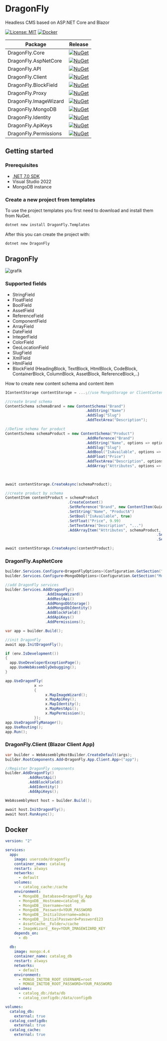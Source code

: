 # DragonFly
Headless CMS based on ASP.NET Core and Blazor

[![License: MIT](https://img.shields.io/badge/License-MIT-yellow.svg)](https://opensource.org/licenses/MIT)
[![Docker](https://img.shields.io/docker/pulls/usercode/dragonfly)](https://hub.docker.com/r/usercode/dragonfly)

| Package                     | Release | 
|-----------------------------|-----------------|
| DragonFly.Core              | [![NuGet](https://img.shields.io/nuget/vpre/DragonFly.Core.svg)](https://www.nuget.org/packages/DragonFly.Core/) |
| DragonFly.AspNetCore        | [![NuGet](https://img.shields.io/nuget/vpre/DragonFly.AspNetCore.svg)](https://www.nuget.org/packages/DragonFly.AspNetCore/) |
| DragonFly.API               | [![NuGet](https://img.shields.io/nuget/vpre/DragonFly.API.svg)](https://www.nuget.org/packages/DragonFly.API/) |
| DragonFly.Client            | [![NuGet](https://img.shields.io/nuget/vpre/DragonFly.Client.svg)](https://www.nuget.org/packages/DragonFly.Client/) |
| DragonFly.BlockField        | [![NuGet](https://img.shields.io/nuget/vpre/DragonFly.BlockField.svg)](https://www.nuget.org/packages/DragonFly.BlockField/) |
| DragonFly.Proxy             | [![NuGet](https://img.shields.io/nuget/vpre/DragonFly.Proxy.svg)](https://www.nuget.org/packages/DragonFly.Proxy/) |
| DragonFly.ImageWizard       | [![NuGet](https://img.shields.io/nuget/vpre/DragonFly.ImageWizard.svg)](https://www.nuget.org/packages/DragonFly.ImageWizard/) |
| DragonFly.MongoDB           | [![NuGet](https://img.shields.io/nuget/vpre/DragonFly.MongoDB.svg)](https://www.nuget.org/packages/DragonFly.MongoDB/) |
| DragonFly.Identity       | [![NuGet](https://img.shields.io/nuget/vpre/DragonFly.Identity.svg)](https://www.nuget.org/packages/DragonFly.Identity/) |
| DragonFly.ApiKeys       | [![NuGet](https://img.shields.io/nuget/vpre/DragonFly.ApiKeys.svg)](https://www.nuget.org/packages/DragonFly.ApiKeys/) |
| DragonFly.Permissions       | [![NuGet](https://img.shields.io/nuget/vpre/DragonFly.Permissions.svg)](https://www.nuget.org/packages/DragonFly.Permissions/) |

## Getting started

### Prerequisites

* [.NET 7.0 SDK](https://dotnet.microsoft.com/download/dotnet/7.0)
* Visual Studio 2022
* MongoDB instance

### Create a new project from templates

To use the project templates you first need to download and install them from NuGet. 

~~~ bash
dotnet new install DragonFly.Templates
~~~

After this you can create the project with:

~~~ bash
dotnet new DragonFly
~~~


## DragonFly

![grafik](https://user-images.githubusercontent.com/2958488/208325922-9e55b4d0-9e08-4e0a-96c1-855fe1361584.png)

### Supported fields
- StringField
- FloatField
- BoolField
- AssetField
- ReferenceField
- ComponentField
- ArrayField
- DateField
- IntegerField
- ColorField
- GeoLocationField
- SlugField
- XmlField
- HtmlField
- BlockField (HeadingBlock, TextBlock, HtmlBlock, CodeBlock, ContainerBlock, ColumnBlock, AssetBlock, ReferenceBlock,..)

How to create new content schema and content item
```csharp
IContentStorage contentStorage = ...;//use MongoStorage or ClientContentService (http client)

//create brand schema
ContentSchema schemaBrand = new ContentSchema("Brand")
                                    .AddString("Name")
                                    .AddSlug("Slug")
                                    .AddTextArea("Description");

//Define schema for product
ContentSchema schemaProduct = new ContentSchema("Product")
                                    .AddReference("Brand")
                                    .AddString("Name", options => options.IsRequired = true)
                                    .AddSlug("Slug")
                                    .AddBool("IsAvailable", options => options.DefaultValue = true)
                                    .AddFloat("Price")
                                    .AddTextArea("Description", options => options.MaxLength = 255)
                                    .AddArray("Attributes", options => options
                                                                        .AddString("Name")
                                                                        .AddString("Value"));

await contentStorage.CreateAsync(schemaProduct);

//create product by schema
ContentItem contentProduct = schemaProduct
                            .CreateContent()
                            .SetReference("Brand", new ContentItem(Guid.Parse(""), schemaBrand))
                            .SetString("Name", "ProductA")
                            .SetBool("IsAvailable", true)
                            .SetFloat("Price", 9.99)
                            .SetTextArea("Description", "...")
                            .AddArrayItem("Attributes", schemaProduct, item => item
                                                                    .SetString("Name", "Size")
                                                                    .SetString("Value", "M"));

await contentStorage.CreateAsync(contentProduct);

```

### DragonFly.AspNetCore	

```csharp
builder.Services.Configure<DragonFlyOptions>(Configuration.GetSection("General"));
builder.Services.Configure<MongoDbOptions>(Configuration.GetSection("MongoDB"));

//add DragonFly services
builder.Services.AddDragonFly()
                  .AddImageWizard()
                  .AddRestApi()
                  .AddMongoDbStorage()
                  .AddMongoDbIdentity()
                  .AddBlockField()
                  .AddApiKeys()
                  .AddPermissions();

var app = builder.Build();

//init DragonFly
await app.InitDragonFly();

if (env.IsDevelopment())
{
  app.UseDeveloperExceptionPage();
  app.UseWebAssemblyDebugging();
}

app.UseDragonFly(
             x =>
             {
                  x.MapImageWizard();
                  x.MapApiKey();
                  x.MapIdentity();
                  x.MapRestApi();
                  x.MapPermission();
             });
app.UseDragonFlyManager();
app.UseRouting();
app.Run();
```

### DragonFly.Client (Blazor Client App)

```csharp
var builder = WebAssemblyHostBuilder.CreateDefault(args);
builder.RootComponents.Add<DragonFly.App.Client.App>("app");

//Register DragonFly components
builder.AddDragonFly()
          .AddRestApi()
          .AddBlockField()
          .AddIdentity()
          .AddApiKeys();

WebAssemblyHost host = builder.Build();

await host.InitDragonFly();
await host.RunAsync();
```
## Docker
```yaml
version: "2"

services:
  app:
    image: usercode/dragonfly
    container_name: catalog
    restart: always
    networks:
      - default
    volumes:
      - catalog_cache:/cache
    environment: 
      - MongoDB__Database=DragonFly_App
      - MongoDB__Hostname=catalog_db      
      - MongoDB__Username=root
      - MongoDB__Password=YOUR_PASSWORD
      - MongoDB__InitialUsername=admin
      - MongoDB__InitialPassword=Password123
      - AssetCache__Folder=/cache
      - ImageWizard__Key=YOUR_IMAGEWIZARD_KEY
    depends_on:
      - db
  
  db:
    image: mongo:4.4
    container_name: catalog_db
    restart: always
    networks:
      - default
    environment:
      - MONGO_INITDB_ROOT_USERNAME=root
      - MONGO_INITDB_ROOT_PASSWORD=YOUR_PASSWORD      
    volumes:
      - catalog_db:/data/db
      - catalog_configdb:/data/configdb

volumes:
  catalog_db:
    external: true
  catalog_configdb:
    external: true
  catalog_cache:
    external: true
```
